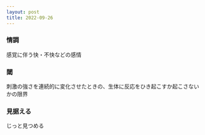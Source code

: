 ```yaml
---
layout: post
title: 2022-09-26
---
```


### 情調
感覚に伴う快・不快などの感情

### 閾
刺激の強さを連続的に変化させたときの、生体に反応をひき起こすか起こさないかの限界

### 見据える
じっと見つめる

